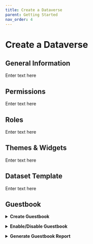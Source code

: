 ```yaml
---
title: Create a Dataverse
parent: Getting Started
nav_order: 4
---
```

<script src="https://unpkg.com/vanilla-back-to-top@7.2.1/dist/vanilla-back-to-top.min.js"></script>
<script>addBackToTop({
  diameter: 56,
  backgroundColor: 'rgb(75, 156, 211)',
  textColor: '#fff'
})</script>

# Create a Dataverse

## General Information

Enter text here

## Permissions

Enter text here

## Roles

Enter text here

## Themes & Widgets

Enter text here

## Dataset Template

Enter text here

## Guestbook

<details>
  <summary><strong>Create Guestbook</strong></summary><br>
  Descriptive text about this section.  
</details>
<p></p>

<details>
  <summary><strong>Enable/Disable Guestbook</strong></summary><br>
  Descriptive text about this section.  
</details>
<p></p>

<details>
  <summary><strong>Generate Guestbook Report</strong></summary><br>
  Descriptive text about this section.  
</details>
<p></p>
